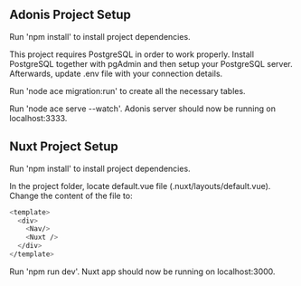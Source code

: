 ## Adonis Project Setup

Run 'npm install' to install project dependencies.

This project requires PostgreSQL in order to work properly. Install PostgreSQL together with pgAdmin and then setup your PostgreSQL server. Afterwards, update .env file with your connection details.

Run 'node ace migration:run' to create all the necessary tables.

Run 'node ace serve --watch'. Adonis server should now be running on localhost:3333.


## Nuxt Project Setup

Run 'npm install' to install project dependencies.

In the project folder, locate default.vue file (.nuxt/layouts/default.vue). Change the content of the file to:
```bash
<template>
  <div>
    <Nav/>
    <Nuxt />
  </div>
</template>
```

Run 'npm run dev'. Nuxt app should now be running on localhost:3000.